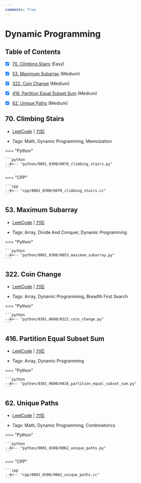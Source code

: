 ```yaml
---
comments: True
---
```


# Dynamic Programming

## Table of Contents

- [x] [70. Climbing Stairs](#70-climbing-stairs) (Easy)
- [x] [53. Maximum Subarray](#53-maximum-subarray) (Medium)
- [x] [322. Coin Change](#322-coin-change) (Medium)
- [x] [416. Partition Equal Subset Sum](#416-partition-equal-subset-sum) (Medium)
- [x] [62. Unique Paths](#62-unique-paths) (Medium)


## 70. Climbing Stairs

-    [LeetCode](https://leetcode.com/problems/climbing-stairs/) | [力扣](https://leetcode.cn/problems/climbing-stairs/)

-   Tags: Math, Dynamic Programming, Memoization

=== "Python"

    ```python
    --8<-- "python/0001_0300/0070_climbing_stairs.py"
    ```

=== "CPP"

    ```cpp
    --8<-- "cpp/0001_0300/0070_climbing_stairs.cc"
    ```



## 53. Maximum Subarray

-    [LeetCode](https://leetcode.com/problems/maximum-subarray/) | [力扣](https://leetcode.cn/problems/maximum-subarray/)

-   Tags: Array, Divide And Conquer, Dynamic Programming

=== "Python"

    ```python
    --8<-- "python/0001_0300/0053_maximum_subarray.py"
    ```



## 322. Coin Change

-    [LeetCode](https://leetcode.com/problems/coin-change/) | [力扣](https://leetcode.cn/problems/coin-change/)

-   Tags: Array, Dynamic Programming, Breadth First Search

=== "Python"

    ```python
    --8<-- "python/0301_0600/0322_coin_change.py"
    ```



## 416. Partition Equal Subset Sum

-    [LeetCode](https://leetcode.com/problems/partition-equal-subset-sum/) | [力扣](https://leetcode.cn/problems/partition-equal-subset-sum/)

-   Tags: Array, Dynamic Programming

=== "Python"

    ```python
    --8<-- "python/0301_0600/0416_partition_equal_subset_sum.py"
    ```



## 62. Unique Paths

-    [LeetCode](https://leetcode.com/problems/unique-paths/) | [力扣](https://leetcode.cn/problems/unique-paths/)

-   Tags: Math, Dynamic Programming, Combinatorics

=== "Python"

    ```python
    --8<-- "python/0001_0300/0062_unique_paths.py"
    ```

=== "CPP"

    ```cpp
    --8<-- "cpp/0001_0300/0062_unique_paths.cc"
    ```



